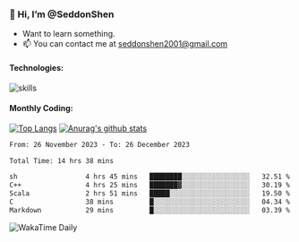 ### 👋 Hi, I’m @SeddonShen
- Want to learn something.
- 📫 You can contact me at seddonshen2001@gmail.com

#### Technologies:

![skills](https://skillicons.dev/icons?i=scala,js,html,css,bootstrap,jquery,c,cpp,cloudflare,django,docker,flask,git,github,githubactions,linux,latex,mysql,nodejs,ps,php,pr,py,raspberrypi,redis,unreal,v,vscode,vue,bash)

#### Monthly Coding:
[![Top Langs](https://github-readme-stats.vercel.app/api/top-langs?username=seddonshen&show_icons=true&locale=en&layout=compact&hide=html&langs_count=8)](https://github.com/SeddonShen/)
[![Anurag's github stats](https://github-readme-stats.vercel.app/api?username=SeddonShen&count_private=true&show_icons=true)](https://github.com/anuraghazra/github-readme-stats)
<!--START_SECTION:waka-->

```txt
From: 26 November 2023 - To: 26 December 2023

Total Time: 14 hrs 38 mins

sh                 4 hrs 45 mins   ████████░░░░░░░░░░░░░░░░░   32.51 %
C++                4 hrs 25 mins   ███████▓░░░░░░░░░░░░░░░░░   30.19 %
Scala              2 hrs 51 mins   █████░░░░░░░░░░░░░░░░░░░░   19.50 %
C                  38 mins         █░░░░░░░░░░░░░░░░░░░░░░░░   04.34 %
Markdown           29 mins         █░░░░░░░░░░░░░░░░░░░░░░░░   03.39 %
```

<!--END_SECTION:waka-->

![WakaTime Daily](https://wakatime.com/share/@seddon2001/61a7e342-5f12-4fea-bf92-1fac161e97d6.svg)
<!---
SeddonShen/SeddonShen is a ✨ special ✨ repository because its `README.md` (this file) appears on your GitHub profile.
You can click the Preview link to take a look at your changes.
--->
